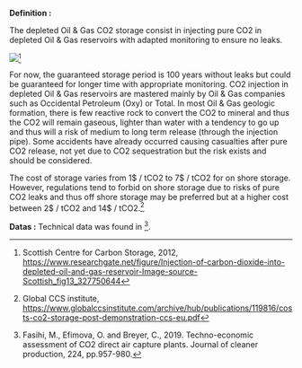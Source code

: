 **Definition :**

The depleted Oil & Gas CO2 storage consist in injecting pure CO2 in depleted Oil & Gas reservoirs with adapted monitoring to ensure no leaks.

![](Depleted_Oil_&_Gas.PNG)[^1]

For now, the guaranteed storage period is 100 years without leaks but could be guaranteed for longer time with appropriate monitoring. CO2 injection in depleted Oil & Gas reservoirs are mastered mainly by Oil & Gas companies such as Occidental Petroleum (Oxy) or Total. In most Oil & Gas geologic formation, there is few reactive rock to convert the CO2 to mineral and thus the CO2 will remain gaseous, lighter than water with a tendency  to go up and thus will a risk of medium to long term release (through the injection pipe). Some accidents have already occurred causing casualties after pure CO2 release, not yet due to CO2 sequestration but the risk exists and should be considered.

The cost of storage varies from 1$ / tCO2 to 7$ / tCO2 for on shore storage. However, regulations tend to forbid on shore storage due to risks of pure CO2 leaks and thus off shore storage may be preferred but at a higher cost between 2$ / tCO2 and 14$ / tCO2.[^2]

**Datas :**
Technical data was found in [^3].

[^1]: Scottish Centre for Carbon Storage, 2012, https://www.researchgate.net/figure/Injection-of-carbon-dioxide-into-depleted-oil-and-gas-reservoir-Image-source-Scottish_fig13_327750644
[^2]: Global CCS institute, https://www.globalccsinstitute.com/archive/hub/publications/119816/costs-co2-storage-post-demonstration-ccs-eu.pdf
[^3]: Fasihi, M., Efimova, O. and Breyer, C., 2019. Techno-economic assessment of CO2 direct air capture plants. Journal of cleaner production, 224, pp.957-980.
